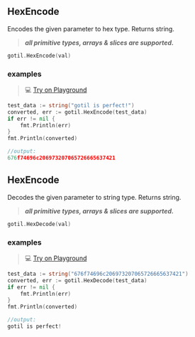 ## HexEncode

Encodes the given parameter to hex type. Returns string.

> ***all primitive types, arrays & slices are supported.***

```go
gotil.HexEncode(val)
```

### examples

>💻 [Try on Playground](https://go.dev/play/p/A2-AiVmzzHC)

```go
test_data := string("gotil is perfect!")
converted, err := gotil.HexEncode(test_data)
if err != nil {
    fmt.Println(err)
}
fmt.Println(converted)
```

```go
//output:
676f74696c206973207065726665637421
```

## HexEncode

Decodes the given parameter to string type. Returns string.

> ***all primitive types, arrays & slices are supported.***

```go
gotil.HexDecode(val)
```

### examples

>💻 [Try on Playground](https://go.dev/play/p/3Jh3AcrS9vQ)

```go
test_data := string("676f74696c206973207065726665637421")
converted, err := gotil.HexDecode(test_data)
if err != nil {
    fmt.Println(err)
}
fmt.Println(converted)
```

```go
//output:
gotil is perfect!
```
